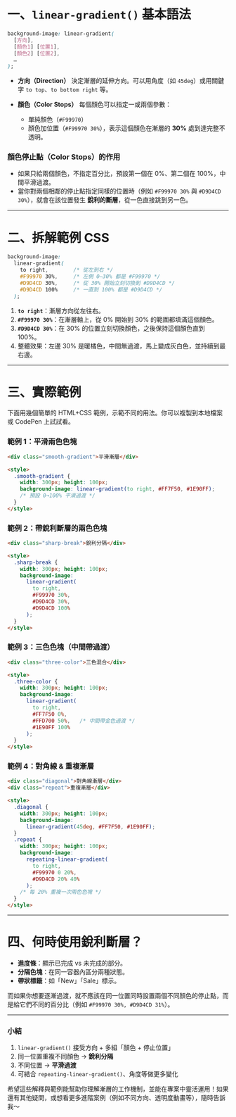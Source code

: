 # 一、`linear-gradient()` 基本語法

```css
background-image: linear-gradient(
  [方向],
  [顏色1] [位置1],
  [顏色2] [位置2],
  …
);
```

* **方向（Direction）**
  決定漸層的延伸方向。可以用角度（如 `45deg`）或用關鍵字 `to top`、`to bottom right` 等。
* **顏色（Color Stops）**
  每個顏色可以指定一或兩個參數：

  * 單純顏色（`#F99970`）
  * 顏色加位置（`#F99970 30%`），表示這個顏色在漸層的 **30%** 處到達完整不透明。

### 顏色停止點（Color Stops）的作用

* 如果只給兩個顏色，不指定百分比，預設第一個在 0%、第二個在 100%，中間平滑過渡。
* 當你對兩個相鄰的停止點指定同樣的位置時（例如 `#F99970 30%` 與 `#D9D4CD 30%`），就會在該位置發生 **銳利的斷層**，從一色直接跳到另一色。

---

# 二、拆解範例 CSS

```css
background-image:
  linear-gradient(
    to right,        /* 從左到右 */
    #F99970 30%,     /* 左側 0–30% 都是 #F99970 */
    #D9D4CD 30%,     /* 從 30% 開始立刻切換到 #D9D4CD */
    #D9D4CD 100%     /* 一直到 100% 都是 #D9D4CD */
  );
```

1. **`to right`**：漸層方向從左往右。
2. **`#F99970 30%`**：在漸層軸上，從 0% 開始到 30% 的範圍都填滿這個顏色。
3. **`#D9D4CD 30%`**：在 30% 的位置立刻切換顏色，之後保持這個顏色直到 100%。
4. 整體效果：左邊 30% 是暖橘色，中間無過渡，馬上變成灰白色，並持續到最右邊。

---

# 三、實際範例

下面用幾個簡單的 HTML+CSS 範例，示範不同的用法。你可以複製到本地檔案或 CodePen 上試試看。

### 範例 1：平滑兩色色塊

```html
<div class="smooth-gradient">平滑漸層</div>

<style>
  .smooth-gradient {
    width: 300px; height: 100px;
    background-image: linear-gradient(to right, #FF7F50, #1E90FF);
    /* 預設 0→100% 平滑過渡 */
  }
</style>
```

### 範例 2：帶銳利斷層的兩色色塊

```html
<div class="sharp-break">銳利分隔</div>

<style>
  .sharp-break {
    width: 300px; height: 100px;
    background-image:
      linear-gradient(
        to right,
        #F99970 30%,
        #D9D4CD 30%,
        #D9D4CD 100%
      );
  }
</style>
```

### 範例 3：三色色塊（中間帶過渡）

```html
<div class="three-color">三色混合</div>

<style>
  .three-color {
    width: 300px; height: 100px;
    background-image:
      linear-gradient(
        to right,
        #FF7F50 0%,
        #FFD700 50%,   /* 中間帶金色過渡 */
        #1E90FF 100%
      );
  }
</style>
```

### 範例 4：對角線 & 重複漸層

```html
<div class="diagonal">對角線漸層</div>
<div class="repeat">重複漸層</div>

<style>
  .diagonal {
    width: 300px; height: 100px;
    background-image:
      linear-gradient(45deg, #FF7F50, #1E90FF);
  }
  .repeat {
    width: 300px; height: 100px;
    background-image:
      repeating-linear-gradient(
        to right,
        #F99970 0 20%,
        #D9D4CD 20% 40%
      );
    /* 每 20% 重複一次兩色色塊 */
  }
</style>
```

---

# 四、何時使用銳利斷層？

* **進度條**：顯示已完成 vs 未完成的部分。
* **分隔色塊**：在同一容器內區分兩種狀態。
* **帶狀標籤**：如「New」「Sale」標示。

而如果你想要逐漸過渡，就不應該在同一位置同時設置兩個不同顏色的停止點，而是給它們不同的百分比（例如 `#F99970 30%, #D9D4CD 31%`）。

---

### 小結

1. `linear-gradient()` 接受方向 + 多組「顏色 + 停止位置」
2. 同一位置重複不同顏色 → **銳利分隔**
3. 不同位置 → **平滑過渡**
4. 可結合 `repeating-linear-gradient()`、角度等做更多變化

希望這些解釋與範例能幫助你理解漸層的工作機制，並能在專案中靈活運用！如果還有其他疑問，或想看更多進階案例（例如不同方向、透明度動畫等），隨時告訴我～
